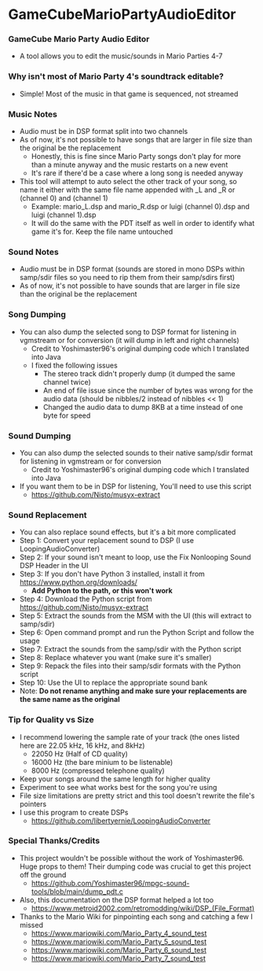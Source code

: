 # GameCubeMarioPartyAudioEditor

### GameCube Mario Party Audio Editor
* A tool allows you to edit the music/sounds in Mario Parties 4-7

### Why isn't most of Mario Party 4's soundtrack editable?
* Simple! Most of the music in that game is sequenced, not streamed

### Music Notes
* Audio must be in DSP format split into two channels
* As of now, it's not possible to have songs that are larger in file size than the original be the replacement
  * Honestly, this is fine since Mario Party songs don't play for more than a minute anyway and the music restarts on a new event
  * It's rare if there'd be a case where a long song is needed anyway
* This tool will attempt to auto select the other track of your song, so name it either with the same file name appended with _L and _R or (channel 0) and (channel 1)
  * Example: mario_L.dsp and mario_R.dsp or luigi (channel 0).dsp and luigi (channel 1).dsp
  * It will do the same with the PDT itself as well in order to identify what game it's for. Keep the file name untouched

### Sound Notes
* Audio must be in DSP format (sounds are stored in mono DSPs within samp/sdir files so you need to rip them from their samp/sdirs first)
* As of now, it's not possible to have sounds that are larger in file size than the original be the replacement

### Song Dumping
* You can also dump the selected song to DSP format for listening in vgmstream or for conversion (it will dump in left and right channels)
    * Credit to Yoshimaster96's original dumping code which I translated into Java
    * I fixed the following issues
        * The stereo track didn't properly dump (it dumped the same channel twice)
        * An end of file issue since the number of bytes was wrong for the audio data (should be nibbles/2 instead of nibbles << 1)
        * Changed the audio data to dump 8KB at a time instead of one byte for speed

### Sound Dumping
* You can also dump the selected sounds to their native samp/sdir format for listening in vgmstream or for conversion
    * Credit to Yoshimaster96's original dumping code which I translated into Java
* If you want them to be in DSP for listening, You'll need to use this script
  * https://github.com/Nisto/musyx-extract

### Sound Replacement
* You can also replace sound effects, but it's a bit more complicated
* Step 1: Convert your replacement sound to DSP (I use LoopingAudioConverter)
* Step 2: If your sound isn't meant to loop, use the Fix Nonlooping Sound DSP Header in the UI
* Step 3: If you don't have Python 3 installed, install it from https://www.python.org/downloads/
  * **Add Python to the path, or this won't work**
* Step 4: Download the Python script from https://github.com/Nisto/musyx-extract
* Step 5: Extract the sounds from the MSM with the UI (this will extract to samp/sdir)
* Step 6: Open command prompt and run the Python Script and follow the usage
* Step 7: Extract the sounds from the samp/sdir with the Python script
* Step 8: Replace whatever you want (make sure it's smaller)
* Step 9: Repack the files into their samp/sdir formats with the Python script
* Step 10: Use the UI to replace the appropriate sound bank
* Note: **Do not rename anything and make sure your replacements are the same name as the original**

### Tip for Quality vs Size
* I recommend lowering the sample rate of your track (the ones listed here are 22.05 kHz, 16 kHz, and 8kHz)
  * 22050 Hz (Half of CD quality)
  * 16000 Hz (the bare minium to be listenable)
  * 8000 Hz (compressed telephone quality)
* Keep your songs around the same length for higher quality
* Experiment to see what works best for the song you're using
* File size limitations are pretty strict and this tool doesn't rewrite the file's pointers
* I use this program to create DSPs
  * https://github.com/libertyernie/LoopingAudioConverter

### Special Thanks/Credits
* This project wouldn't be possible without the work of Yoshimaster96. Huge props to them! Their dumping code was crucial to get this project off the ground
  * https://github.com/Yoshimaster96/mpgc-sound-tools/blob/main/dump_pdt.c
* Also, this documentation on the DSP format helped a lot too
  * https://www.metroid2002.com/retromodding/wiki/DSP_(File_Format)
* Thanks to the Mario Wiki for pinpointing each song and catching a few I missed
  * https://www.mariowiki.com/Mario_Party_4_sound_test
  * https://www.mariowiki.com/Mario_Party_5_sound_test
  * https://www.mariowiki.com/Mario_Party_6_sound_test
  * https://www.mariowiki.com/Mario_Party_7_sound_test